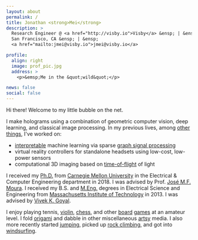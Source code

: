 ```yaml
---
layout: about
permalink: /
title: Jonathan <strong>Mei</strong>
description: >
  Research Engineer @ <a href="http://visby.io">Visby</a> &ensp; | &ensp;
  San Francisco, CA &ensp; | &ensp;
  <a href="mailto:jmei@visby.io">jmei@visby.io</a>

profile:
  align: right
  image: prof_pic.jpg
  address: >
    <p>&emsp;Me in the &quot;wild&quot;</p>

news: false
social: false
---
```


Hi there! Welcome to my little bubble on the net. 

I make holograms using a combination of geometric computer vision, deep learning, and classical image processing.
In my previous lives, among [other things](https://scholar.google.com/citations?user=bm4orewAAAAJ), I've worked on:
 - [interpretable](https://ieeexplore.ieee.org/abstract/document/8320856) machine learning via sparse [graph signal processing](https://ieeexplore.ieee.org/abstract/document/7763882)
 - virtual reality controllers for standalone headsets using low-cost, low-power sensors
 - computational 3D imaging based on [time-of-flight](https://ieeexplore.ieee.org/abstract/document/6738075/) of light

I received my [Ph.D.](https://kilthub.cmu.edu/ndownloader/files/12255548) from [Carnegie Mellon University](http://cmu.edu/) in the Electrical & Computer Engineering department in 2018.
I was advised by Prof. [José M.F. Moura](http://users.ece.cmu.edu/~moura/).
I received my B.S. and [M.Eng.](https://dspace.mit.edu/bitstream/handle/1721.1/85609/870686410-MIT.pdf?sequence=2) degrees in Electrical Science and Engineering from [Massachusetts Institute of Technology](http://mit.edu/) in 2013.
I was advised by [Vivek K. Goyal](https://www.rle.mit.edu/stir/).

I enjoy playing tennis, [violin](http://www.youtube.com/user/changethewhirled/), [chess](https://lichess.org/@/meihem), and other [board](http://catanuniverse.com/en/game/) [games](http://dominion.games) at an amateur level.
I fold [origami](projects/1_paper) and dabble in other miscellaneous [artsy](projects/6_misc) media.
I also more recently started [jumping](projects/3_trick), picked up [rock climbing](https://touchstoneclimbing.com/dogpatch-boulders/), and got into [windsurfing](http://cal-sailing.org/).


